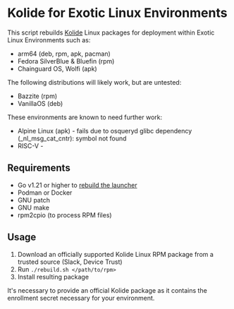 # Kolide for Exotic Linux Environments

This script rebuilds [Kolide](https://www.kolide.com/) Linux packages for deployment within Exotic Linux Environments such as:

* arm64 (deb, rpm, apk, pacman)
* Fedora SilverBlue & Bluefin (rpm)
* Chainguard OS, Wolfi (apk)

The following distributions will likely work, but are untested:

* Bazzite (rpm)
* VanillaOS (deb)

These environments are known to need further work:

* Alpine Linux (apk) - fails due to osqueryd glibc dependency (_nl_msg_cat_cntr): symbol not found
* RISC-V -

## Requirements

- Go v1.21 or higher to [rebuild the launcher](https://github.com/kolide/launcher/blob/main/docs/launcher.md)
- Podman or Docker
- GNU patch
- GNU make
- rpm2cpio (to process RPM files)

## Usage

1. Download an officially supported Kolide Linux RPM package from a trusted source (Slack, Device Trust)
2. Run `./rebuild.sh </path/to/rpm>`
3. Install resulting package

It's necessary to provide an official Kolide package as it contains the enrollment secret necessary for your environment.
